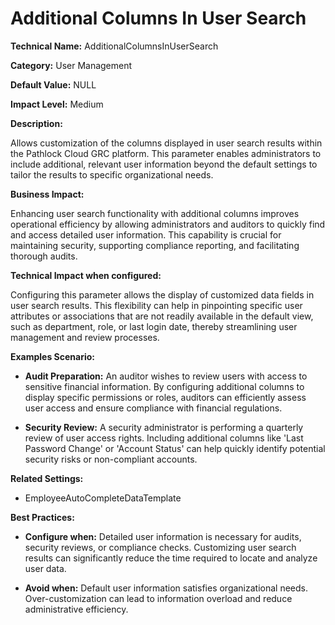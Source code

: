 # Additional Columns In User Search

**Technical Name:** AdditionalColumnsInUserSearch

**Category:** User Management

**Default Value:** NULL

**Impact Level:** Medium

**Description:** 

Allows customization of the columns displayed in user search results within the Pathlock Cloud GRC platform. This parameter enables administrators to include additional, relevant user information beyond the default settings to tailor the results to specific organizational needs.

**Business Impact:**

Enhancing user search functionality with additional columns improves operational efficiency by allowing administrators and auditors to quickly find and access detailed user information. This capability is crucial for maintaining security, supporting compliance reporting, and facilitating thorough audits.

**Technical Impact when configured:**

Configuring this parameter allows the display of customized data fields in user search results. This flexibility can help in pinpointing specific user attributes or associations that are not readily available in the default view, such as department, role, or last login date, thereby streamlining user management and review processes.

**Examples Scenario:**

- **Audit Preparation:** An auditor wishes to review users with access to sensitive financial information. By configuring additional columns to display specific permissions or roles, auditors can efficiently assess user access and ensure compliance with financial regulations.
  
- **Security Review:** A security administrator is performing a quarterly review of user access rights. Including additional columns like 'Last Password Change' or 'Account Status' can help quickly identify potential security risks or non-compliant accounts.

**Related Settings:** 

- EmployeeAutoCompleteDataTemplate

**Best Practices:** 

- **Configure when:** Detailed user information is necessary for audits, security reviews, or compliance checks. Customizing user search results can significantly reduce the time required to locate and analyze user data.
  
- **Avoid when:** Default user information satisfies organizational needs. Over-customization can lead to information overload and reduce administrative efficiency.